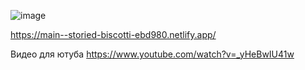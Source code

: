 ![image](https://github.com/Alinur01/Reactapp-For-Mid/assets/74015673/4a31cbeb-38e1-4bbb-9113-b1d6fa208087)


https://main--storied-biscotti-ebd980.netlify.app/


Видео для ютуба 
https://www.youtube.com/watch?v=_yHeBwIU41w
